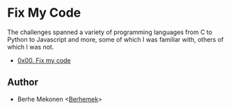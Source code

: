 # Fix My Code

The challenges spanned a variety of
programming languages from C to Python to Javascript and more, some of which I
was familiar with, others of which I was not. 

* [0x00. Fix my code](./0x00-challenge)

## Author

* Berhe Mekonen <[Berhemek](https://github.com/Berhemek)>
